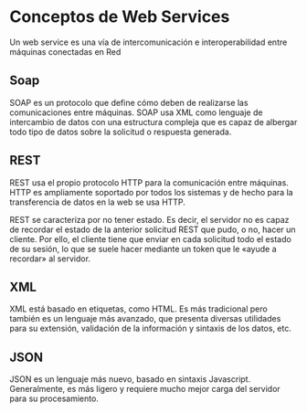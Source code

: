 # Conceptos de Web Services
Un web service es una vía de intercomunicación e interoperabilidad entre máquinas conectadas en Red
## Soap
SOAP es un protocolo que define cómo deben de realizarse las comunicaciones entre máquinas. SOAP usa XML como lenguaje de intercambio de datos con una estructura compleja que es capaz de albergar todo tipo de datos sobre la solicitud o respuesta generada.
## REST
REST usa el propio protocolo HTTP para la comunicación entre máquinas. HTTP es ampliamente soportado por todos los sistemas y de hecho para la transferencia de datos en la web se usa HTTP.

REST se caracteriza por no tener estado. Es decir, el servidor no es capaz de recordar el estado de la anterior solicitud REST que pudo, o no, hacer un cliente. Por ello, el cliente tiene que enviar en cada solicitud todo el estado de su sesión, lo que se suele hacer mediante un token que le «ayude a recordar» al servidor.
## XML
XML está basado en etiquetas, como HTML. Es más tradicional pero también es un lenguaje más avanzado, que presenta diversas utilidades para su extensión, validación de la información y sintaxis de los datos, etc.
## JSON
JSON es un lenguaje más nuevo, basado en sintaxis Javascript. Generalmente, es más ligero y requiere mucho mejor carga del servidor para su procesamiento.
